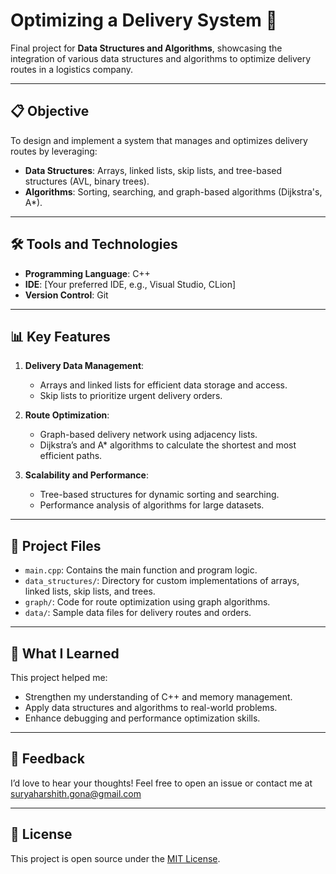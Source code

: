 # Optimizing a Delivery System 🚛  
Final project for **Data Structures and Algorithms**, showcasing the integration of various data structures and algorithms to optimize delivery routes in a logistics company.  

---

## 📋 Objective  
To design and implement a system that manages and optimizes delivery routes by leveraging:  
- **Data Structures**: Arrays, linked lists, skip lists, and tree-based structures (AVL, binary trees).  
- **Algorithms**: Sorting, searching, and graph-based algorithms (Dijkstra's, A*).  

---

## 🛠️ Tools and Technologies  
- **Programming Language**: C++  
- **IDE**: [Your preferred IDE, e.g., Visual Studio, CLion]  
- **Version Control**: Git  

---

## 📊 Key Features  
1. **Delivery Data Management**:  
   - Arrays and linked lists for efficient data storage and access.  
   - Skip lists to prioritize urgent delivery orders.  

2. **Route Optimization**:  
   - Graph-based delivery network using adjacency lists.  
   - Dijkstra’s and A* algorithms to calculate the shortest and most efficient paths.  

3. **Scalability and Performance**:  
   - Tree-based structures for dynamic sorting and searching.  
   - Performance analysis of algorithms for large datasets.  

---

## 📂 Project Files  
- `main.cpp`: Contains the main function and program logic.  
- `data_structures/`: Directory for custom implementations of arrays, linked lists, skip lists, and trees.  
- `graph/`: Code for route optimization using graph algorithms.  
- `data/`: Sample data files for delivery routes and orders.  


---

## 🧠 What I Learned  
This project helped me:  
- Strengthen my understanding of C++ and memory management.  
- Apply data structures and algorithms to real-world problems.  
- Enhance debugging and performance optimization skills.  

---


## 🤝 Feedback  
I’d love to hear your thoughts! Feel free to open an issue or contact me at suryaharshith.gona@gmail.com

---

## 📜 License  
This project is open source under the [MIT License](LICENSE).  
